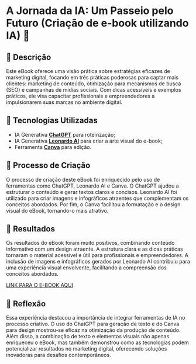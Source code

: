 # A Jornada da IA: Um Passeio pelo Futuro (Criação de e-book utilizando IA) 🌌

## 📒 Descrição
Este eBook oferece uma visão prática sobre estratégias eficazes de marketing digital, focando em três práticas poderosas para captar mais clientes: marketing de conteúdo, otimização para mecanismos de busca (SEO) e campanhas de mídias sociais. Com dicas acessíveis e exemplos práticos, ele visa capacitar profissionais e empreendedores a impulsionarem suas marcas no ambiente digital.

## 🤖 Tecnologias Utilizadas
- IA Generativa **[ChatGPT](https://chat.openai.com)** para roteirização;
- IA Generativa **[Leonardo AI](https://leonardo.ai)** para criar a arte visual do e-book;
- Ferramenta **[Canva](https://canva.com)** para edição.

## 🧐 Processo de Criação
O processo de criação deste eBook foi enriquecido pelo uso de ferramentas como ChatGPT, Leonardo AI e Canva. O ChatGPT ajudou a estruturar o conteúdo e gerar textos claros e concisos. Leonardo AI foi utilizado para criar imagens e infográficos atraentes que complementam os conceitos abordados. Por fim, o Canva facilitou a formatação e o design visual do eBook, tornando-o mais atrativo.

## 🚀 Resultados
Os resultados do eBook foram muito positivos, combinando conteúdo informativo com um design atraente. A estrutura clara e as dicas práticas tornaram o material acessível e útil para profissionais e empreendedores. A inclusão de imagens e infográficos gerados por Leonardo AI contribuiu para uma experiência visual envolvente, facilitando a compreensão dos conceitos abordados.

[LINK PARA O E-BOOK AQUI]()

## 💭 Reflexão
Essa experiência destacou a importância de integrar ferramentas de IA no processo criativo. O uso do ChatGPT para geração de texto e do Canva para design mostrou-se eficaz na otimização da produção de conteúdo. Além disso, a combinação de texto e elementos visuais não apenas enriqueceu o eBook, mas também demonstrou como as tecnologias podem potencializar resultados no marketing digital, oferecendo soluções inovadoras para desafios contemporâneos.
